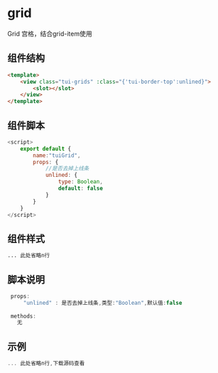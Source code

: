 # grid
Grid 宫格，结合grid-item使用

## 组件结构
``` html
<template>
	<view class="tui-grids" :class="{'tui-border-top':unlined}">
		<slot></slot>
	</view>
</template>
``` 

## 组件脚本
``` js
<script>
	export default {
		name:"tuiGrid",
		props: {
			//是否去掉上线条
			unlined: {
				type: Boolean,
				default: false
			}
		}
	}
</script>
``` 

## 组件样式

``` css
... 此处省略n行
``` 

## 脚本说明

``` js
 props: 
	 "unlined" : 是否去掉上线条,类型:"Boolean",默认值:false
	 
 methods:
   无

```

## 示例

``` js
... 此处省略n行,下载源码查看
``` 